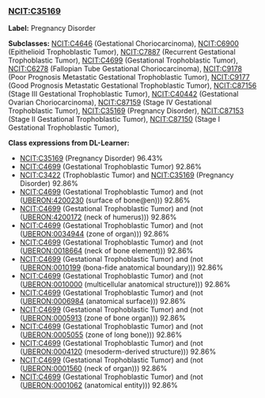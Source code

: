 
### [NCIT:C35169](http://purl.obolibrary.org/obo/NCIT_C35169)
**Label:** Pregnancy Disorder

**Subclasses:** [NCIT:C4646](http://purl.obolibrary.org/obo/NCIT_C4646) (Gestational Choriocarcinoma), [NCIT:C6900](http://purl.obolibrary.org/obo/NCIT_C6900) (Epithelioid Trophoblastic Tumor), [NCIT:C7887](http://purl.obolibrary.org/obo/NCIT_C7887) (Recurrent Gestational Trophoblastic Tumor), [NCIT:C4699](http://purl.obolibrary.org/obo/NCIT_C4699) (Gestational Trophoblastic Tumor), [NCIT:C6278](http://purl.obolibrary.org/obo/NCIT_C6278) (Fallopian Tube Gestational Choriocarcinoma), [NCIT:C9178](http://purl.obolibrary.org/obo/NCIT_C9178) (Poor Prognosis Metastatic Gestational Trophoblastic Tumor), [NCIT:C9177](http://purl.obolibrary.org/obo/NCIT_C9177) (Good Prognosis Metastatic Gestational Trophoblastic Tumor), [NCIT:C87156](http://purl.obolibrary.org/obo/NCIT_C87156) (Stage III Gestational Trophoblastic Tumor), [NCIT:C40442](http://purl.obolibrary.org/obo/NCIT_C40442) (Gestational Ovarian Choriocarcinoma), [NCIT:C87159](http://purl.obolibrary.org/obo/NCIT_C87159) (Stage IV Gestational Trophoblastic Tumor), [NCIT:C35169](http://purl.obolibrary.org/obo/NCIT_C35169) (Pregnancy Disorder), [NCIT:C87153](http://purl.obolibrary.org/obo/NCIT_C87153) (Stage II Gestational Trophoblastic Tumor), [NCIT:C87150](http://purl.obolibrary.org/obo/NCIT_C87150) (Stage I Gestational Trophoblastic Tumor), 

**Class expressions from DL-Learner:**

- [NCIT:C35169](http://purl.obolibrary.org/obo/NCIT_C35169) (Pregnancy Disorder) 96.43%
- [NCIT:C4699](http://purl.obolibrary.org/obo/NCIT_C4699) (Gestational Trophoblastic Tumor) 92.86%
- [NCIT:C3422](http://purl.obolibrary.org/obo/NCIT_C3422) (Trophoblastic Tumor) and [NCIT:C35169](http://purl.obolibrary.org/obo/NCIT_C35169) (Pregnancy Disorder) 92.86%
- [NCIT:C4699](http://purl.obolibrary.org/obo/NCIT_C4699) (Gestational Trophoblastic Tumor) and (not ([UBERON:4200230](http://purl.obolibrary.org/obo/UBERON_4200230) (surface of bone@en))) 92.86%
- [NCIT:C4699](http://purl.obolibrary.org/obo/NCIT_C4699) (Gestational Trophoblastic Tumor) and (not ([UBERON:4200172](http://purl.obolibrary.org/obo/UBERON_4200172) (neck of humerus))) 92.86%
- [NCIT:C4699](http://purl.obolibrary.org/obo/NCIT_C4699) (Gestational Trophoblastic Tumor) and (not ([UBERON:0034944](http://purl.obolibrary.org/obo/UBERON_0034944) (zone of organ))) 92.86%
- [NCIT:C4699](http://purl.obolibrary.org/obo/NCIT_C4699) (Gestational Trophoblastic Tumor) and (not ([UBERON:0018664](http://purl.obolibrary.org/obo/UBERON_0018664) (neck of bone element))) 92.86%
- [NCIT:C4699](http://purl.obolibrary.org/obo/NCIT_C4699) (Gestational Trophoblastic Tumor) and (not ([UBERON:0010199](http://purl.obolibrary.org/obo/UBERON_0010199) (bona-fide anatomical boundary))) 92.86%
- [NCIT:C4699](http://purl.obolibrary.org/obo/NCIT_C4699) (Gestational Trophoblastic Tumor) and (not ([UBERON:0010000](http://purl.obolibrary.org/obo/UBERON_0010000) (multicellular anatomical structure))) 92.86%
- [NCIT:C4699](http://purl.obolibrary.org/obo/NCIT_C4699) (Gestational Trophoblastic Tumor) and (not ([UBERON:0006984](http://purl.obolibrary.org/obo/UBERON_0006984) (anatomical surface))) 92.86%
- [NCIT:C4699](http://purl.obolibrary.org/obo/NCIT_C4699) (Gestational Trophoblastic Tumor) and (not ([UBERON:0005913](http://purl.obolibrary.org/obo/UBERON_0005913) (zone of bone organ))) 92.86%
- [NCIT:C4699](http://purl.obolibrary.org/obo/NCIT_C4699) (Gestational Trophoblastic Tumor) and (not ([UBERON:0005055](http://purl.obolibrary.org/obo/UBERON_0005055) (zone of long bone))) 92.86%
- [NCIT:C4699](http://purl.obolibrary.org/obo/NCIT_C4699) (Gestational Trophoblastic Tumor) and (not ([UBERON:0004120](http://purl.obolibrary.org/obo/UBERON_0004120) (mesoderm-derived structure))) 92.86%
- [NCIT:C4699](http://purl.obolibrary.org/obo/NCIT_C4699) (Gestational Trophoblastic Tumor) and (not ([UBERON:0001560](http://purl.obolibrary.org/obo/UBERON_0001560) (neck of organ))) 92.86%
- [NCIT:C4699](http://purl.obolibrary.org/obo/NCIT_C4699) (Gestational Trophoblastic Tumor) and (not ([UBERON:0001062](http://purl.obolibrary.org/obo/UBERON_0001062) (anatomical entity))) 92.86%


